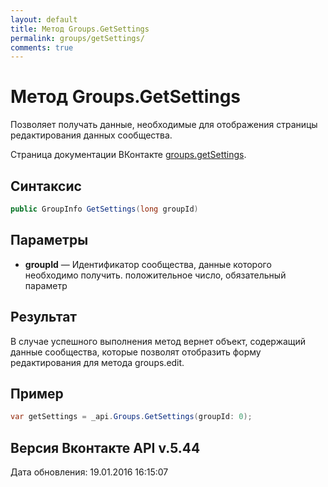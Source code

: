 ```yaml
---
layout: default
title: Метод Groups.GetSettings
permalink: groups/getSettings/
comments: true
---
```

# Метод Groups.GetSettings
Позволяет получать данные, необходимые для отображения страницы редактирования данных сообщества.

Страница документации ВКонтакте [groups.getSettings](https://vk.com/dev/groups.getSettings).

## Синтаксис
``` csharp
public GroupInfo GetSettings(long groupId)
```

## Параметры
+ **groupId** — Идентификатор сообщества, данные которого необходимо получить. положительное число, обязательный параметр

## Результат
В случае успешного выполнения метод вернет объект, содержащий данные сообщества, которые позволят отобразить форму редактирования для метода groups.edit.

## Пример
``` csharp
var getSettings = _api.Groups.GetSettings(groupId: 0);
```

## Версия Вконтакте API v.5.44
Дата обновления: 19.01.2016 16:15:07
